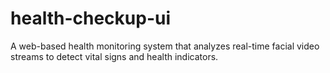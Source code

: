 # health-checkup-ui
A web-based health monitoring system that analyzes real-time facial video streams to detect vital signs and health indicators.
